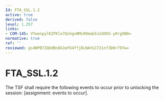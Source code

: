 ```yaml
---
Id: FTA_SSL.1.2
active: true
derived: false
level: 1.257
links:
- COM-145: VYwenpylKZFKlo7QshgvNMz89mabIx2dO5G-y0rgXN0=
normative: true
ref: ''
reviewed: gs4NPB7ZQUdBnDG3eF64ffjDLNAtG1TZinf3D0r797w=
---
```


# FTA_SSL.1.2

The TSF shall require the following events to occur prior to unlocking the session: [assignment: events to occur].